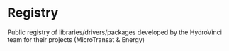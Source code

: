 # Registry
Public registry of libraries/drivers/packages developed by the HydroVinci team for their projects (MicroTransat &amp; Energy)
